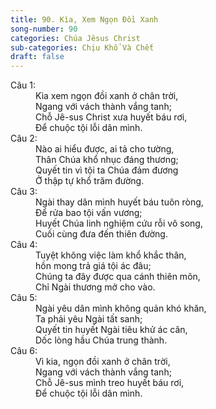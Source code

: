 ```yaml
---
title: 90. Kìa, Xem Ngọn Đồi Xanh
song-number: 90
categories: Chúa Jêsus Christ
sub-categories: Chịu Khổ Và Chết
draft: false
---
```

<dl><dt>Câu 1:</dt><dd data-verse="1">Kìa xem ngọn đồi xanh ở chân trời, <br/>Ngang với vách thành vắng tanh; <br/>Chỗ Jê-sus Christ xưa huyết báu rơi, <br/>Để chuộc tội lỗi dân mình. </dd><dt>Câu 2:</dt><dd data-verse="2">Nào ai hiểu được, ai tả cho tường, <br/>Thân Chúa khổ nhục đáng thương; <br/>Quyết tin vì tội ta Chúa đảm đương <br/>Ở thập tự khổ trăm đường. </dd><dt>Câu 3:</dt><dd data-verse="3">Ngài thay dân mình huyết báu tuôn ròng, <br/>Để rửa bao tội vấn vương; <br/>Huyết Chúa linh nghiệm cứu rỗi vô song, <br/>Cuối cùng đưa đến thiên đường. </dd><dt>Câu 4:</dt><dd data-verse="4">Tuyệt không việc làm khổ khắc thân, <br/>hồn mong trả giá tội ác đâu; <br/>Chúng ta đây được qua cánh thiên môn, <br/>Chỉ Ngài thương mở cho vào. </dd><dt>Câu 5:</dt><dd data-verse="5">Ngài yêu dân mình không quản khó khăn, <br/>Ta phải yêu Ngài tất sanh; <br/>Quyết tin huyết Ngài tiêu khử ác căn, <br/>Dốc lòng hầu Chúa trung thành. </dd><dt>Câu 6:</dt><dd data-verse="6">Vì kia, ngọn đồi xanh ở chân trời, <br/>Ngang với vách thành vắng tanh; <br/>Chỗ Jê-sus mình treo huyết báu rơi, <br/>Để chuộc tội lỗi dân mình. </dd></dl>